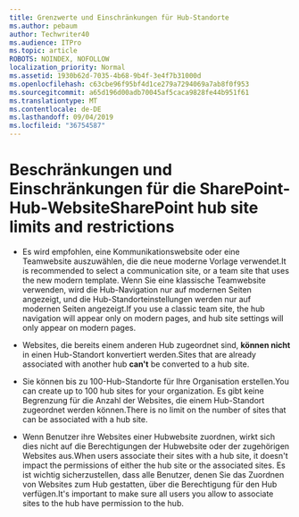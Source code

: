 ```yaml
---
title: Grenzwerte und Einschränkungen für Hub-Standorte
ms.author: pebaum
author: Techwriter40
ms.audience: ITPro
ms.topic: article
ROBOTS: NOINDEX, NOFOLLOW
localization_priority: Normal
ms.assetid: 1930b62d-7035-4b68-9b4f-3e4f7b31000d
ms.openlocfilehash: c63cbe96f95bf4d1ce279a7294069a7ab8f0f953
ms.sourcegitcommit: a65d196d00adb70045af5caca9828fe44b951f61
ms.translationtype: MT
ms.contentlocale: de-DE
ms.lasthandoff: 09/04/2019
ms.locfileid: "36754587"
---
```

# <a name="sharepoint-hub-site-limits-and-restrictions"></a><span data-ttu-id="ced94-102">Beschränkungen und Einschränkungen für die SharePoint-Hub-Website</span><span class="sxs-lookup"><span data-stu-id="ced94-102">SharePoint hub site limits and restrictions</span></span>

- <span data-ttu-id="ced94-103">Es wird empfohlen, eine Kommunikationswebsite oder eine Teamwebsite auszuwählen, die die neue moderne Vorlage verwendet.</span><span class="sxs-lookup"><span data-stu-id="ced94-103">It is recommended to select a communication site, or a team site that uses the new modern template.</span></span> <span data-ttu-id="ced94-104">Wenn Sie eine klassische Teamwebsite verwenden, wird die Hub-Navigation nur auf modernen Seiten angezeigt, und die Hub-Standorteinstellungen werden nur auf modernen Seiten angezeigt.</span><span class="sxs-lookup"><span data-stu-id="ced94-104">If you use a classic team site, the hub navigation will appear only on modern pages, and hub site settings will only appear on modern pages.</span></span>

- <span data-ttu-id="ced94-105">Websites, die bereits einem anderen Hub zugeordnet sind, **können nicht** in einen Hub-Standort konvertiert werden.</span><span class="sxs-lookup"><span data-stu-id="ced94-105">Sites that are already associated with another hub **can't** be converted to a hub site.</span></span> 

- <span data-ttu-id="ced94-106">Sie können bis zu 100-Hub-Standorte für Ihre Organisation erstellen.</span><span class="sxs-lookup"><span data-stu-id="ced94-106">You can create up to 100 hub sites for your organization.</span></span> <span data-ttu-id="ced94-107">Es gibt keine Begrenzung für die Anzahl der Websites, die einem Hub-Standort zugeordnet werden können.</span><span class="sxs-lookup"><span data-stu-id="ced94-107">There is no limit on the number of sites that can be associated with a hub site.</span></span>

- <span data-ttu-id="ced94-108">Wenn Benutzer ihre Websites einer Hubwebsite zuordnen, wirkt sich dies nicht auf die Berechtigungen der Hubwebsite oder der zugehörigen Websites aus.</span><span class="sxs-lookup"><span data-stu-id="ced94-108">When users associate their sites with a hub site, it doesn't impact the permissions of either the hub site or the associated sites.</span></span> <span data-ttu-id="ced94-109">Es ist wichtig sicherzustellen, dass alle Benutzer, denen Sie das Zuordnen von Websites zum Hub gestatten, über die Berechtigung für den Hub verfügen.</span><span class="sxs-lookup"><span data-stu-id="ced94-109">It's important to make sure all users you allow to associate sites to the hub have permission to the hub.</span></span>



